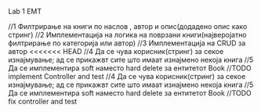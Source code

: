 Lab 1 EMT

//1 Филтрирање на книги по наслов , автор и опис(додадено опис како стринг)
//2 Имплементација на логика на поврзани книги(најверојатно филтрирање по категорија или автор)
//3 Имплементација на CRUD за автор
<<<<<<< HEAD
//4 Да се чува корисник(стринг) за секое изнајмување; ад се прикажвт сите што имаат 
изнајмено некоја книга
//5 Да се имплементира soft наместо hard delete за ентитетот Book
//TODO implement Controller and test 
//4 Да се чува корисник(стринг) за секое изнајмување; ад се прикажвт сите што имаат изнајмено некоја книга
//5 Да се имплементира soft наместо hard delete за ентитетот Book
//TODO fix controller and test
